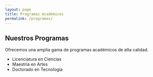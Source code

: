 ```yaml
---
layout: page
title: Programas Académicos
permalink: /programas/
---
```


## Nuestros Programas

Ofrecemos una amplia gama de programas académicos de alta calidad.

- Licenciatura en Ciencias
- Maestría en Artes
- Doctorado en Tecnología
